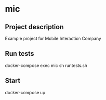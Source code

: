 # mic

## Project description
Example project for Mobile Interaction Company

## Run tests 
docker-compose exec mic sh runtests.sh

## Start 
docker-compose up